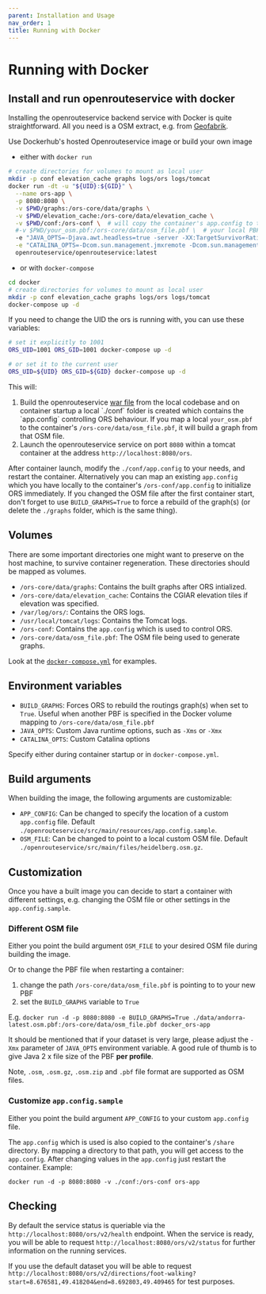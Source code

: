 ```yaml
---
parent: Installation and Usage
nav_order: 1
title: Running with Docker
---
```


# Running with Docker

## Install and run openrouteservice with docker

Installing the openrouteservice backend service with Docker is quite straightforward. All you need is a OSM extract, e.g. from [Geofabrik](http://download.geofabrik.de).

Use Dockerhub's hosted Openrouteservice image or build your own image

- either with `docker run`

```bash
# create directories for volumes to mount as local user
mkdir -p conf elevation_cache graphs logs/ors logs/tomcat
docker run -dt -u "${UID}:${GID}" \
  --name ors-app \
  -p 8080:8080 \
  -v $PWD/graphs:/ors-core/data/graphs \
  -v $PWD/elevation_cache:/ors-core/data/elevation_cache \
  -v $PWD/conf:/ors-conf \  # will copy the container's app.config to the host
  #-v $PWD/your_osm.pbf:/ors-core/data/osm_file.pbf \  # your local PBF file
  -e "JAVA_OPTS=-Djava.awt.headless=true -server -XX:TargetSurvivorRatio=75 -XX:SurvivorRatio=64 -XX:MaxTenuringThreshold=3 -XX:+UseG1GC -XX:+ScavengeBeforeFullGC -XX:ParallelGCThreads=4 -Xms1g -Xmx2g" \
  -e "CATALINA_OPTS=-Dcom.sun.management.jmxremote -Dcom.sun.management.jmxremote.port=9001 -Dcom.sun.management.jmxremote.rmi.port=9001 -Dcom.sun.management.jmxremote.authenticate=false -Dcom.sun.management.jmxremote.ssl=false -Djava.rmi.server.hostname=localhost" \
  openrouteservice/openrouteservice:latest
```

- or with `docker-compose`

```bash
cd docker
# create directories for volumes to mount as local user
mkdir -p conf elevation_cache graphs logs/ors logs/tomcat
docker-compose up -d
```

If you need to change the UID the ors is running with, you can use these variables:
```bash
# set it explicitly to 1001
ORS_UID=1001 ORS_GID=1001 docker-compose up -d

# or set it to the current user
ORS_UID=${UID} ORS_GID=${GID} docker-compose up -d
```

This will:

1. Build the openrouteservice [war file](https://www.wikiwand.com/en/WAR_(file_format)) from the local codebase and on container startup a local `./conf` folder is created which contains the `app.config` controlling ORS behaviour. If you map a local `your_osm.pbf` to the container's `/ors-core/data/osm_file.pbf`, it will build a graph from that OSM file.
2. Launch the openrouteservice service on port `8080` within a tomcat container at the address `http://localhost:8080/ors`.

After container launch, modify the `./conf/app.config` to your needs, and restart the container. Alternatively you can map an existing `app.config` which you have locally to the container's `/ors-conf/app.config` to initialize ORS immediately. If you changed the OSM file after the first container start, don't forget to use `BUILD_GRAPHS=True` to force a rebuild of the graph(s) (or delete the `./graphs` folder, which is the same thing).

## Volumes

There are some important directories one might want to preserve on the host machine, to survive container regeneration. These directories should be mapped as volumes.

- `/ors-core/data/graphs`: Contains the built graphs after ORS intialized.
- `/ors-core/data/elevation_cache`: Contains the CGIAR elevation tiles if elevation was specified.
- `/var/log/ors/`: Contains the ORS logs.
- `/usr/local/tomcat/logs`: Contains the Tomcat logs.
- `/ors-conf`: Contains the `app.config` which is used to control ORS.
- `/ors-core/data/osm_file.pbf`: The OSM file being used to generate graphs.

Look at the [`docker-compose.yml`](https://github.com/GIScience/openrouteservice/blob/master/docker/docker-compose.yml) for examples.

## Environment variables

- `BUILD_GRAPHS`: Forces ORS to rebuild the routings graph(s) when set to `True`. Useful when another PBF is specified in the Docker volume mapping to `/ors-core/data/osm_file.pbf`
- `JAVA_OPTS`: Custom Java runtime options, such as `-Xms` or `-Xmx`
- `CATALINA_OPTS`: Custom Catalina options

Specify either during container startup or in `docker-compose.yml`.

## Build arguments

When building the image, the following arguments are customizable:

- `APP_CONFIG`: Can be changed to specify the location of a custom `app.config` file. Default `./openrouteservice/src/main/resources/app.config.sample`.
- `OSM_FILE`: Can be changed to point to a local custom OSM file. Default `./openrouteservice/src/main/files/heidelberg.osm.gz`.

## Customization

Once you have a built image you can decide to start a container with different settings, e.g. changing the OSM file or other settings in the `app.config.sample`.

### Different OSM file

Either you point the build argument `OSM_FILE` to your desired OSM file during building the image.

Or to change the PBF file when restarting a container:

1. change the path `/ors-core/data/osm_file.pbf` is pointing to to your new PBF
2. set the `BUILD_GRAPHS` variable to `True`

E.g.
`docker run -d -p 8080:8080 -e BUILD_GRAPHS=True ./data/andorra-latest.osm.pbf:/ors-core/data/osm_file.pbf docker_ors-app`

It should be mentioned that if your dataset is very large, please adjust the `-Xmx` parameter of `JAVA_OPTS` environment variable. A good rule of thumb is to give Java 2 x file size of the PBF **per profile**.

Note, `.osm`, `.osm.gz`, `.osm.zip` and `.pbf` file format are supported as OSM files.

### Customize `app.config.sample`

Either you point the build argument `APP_CONFIG` to your custom `app.config` file.

The `app.config` which is used is also copied to the container's `/share` directory. By mapping a directory to that path, you will get access to the `app.config`. After changing values in the `app.config` just restart the container. Example:

`docker run -d -p 8080:8080 -v ./conf:/ors-conf ors-app`

## Checking

By default the service status is queriable via the `http://localhost:8080/ors/v2/health` endpoint. When the service is ready, you will be able to request `http://localhost:8080/ors/v2/status` for further information on the running services.

If you use the default dataset you will be able to request `http://localhost:8080/ors/v2/directions/foot-walking?start=8.676581,49.418204&end=8.692803,49.409465` for test purposes.
